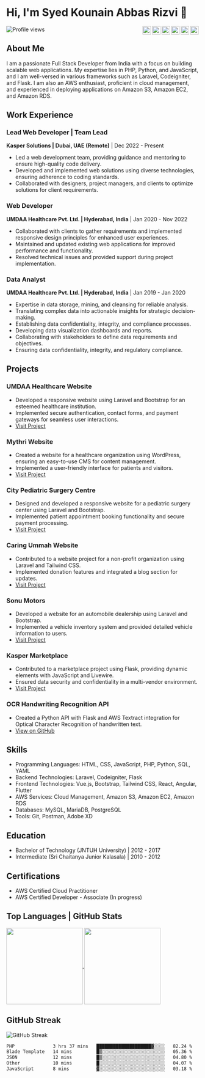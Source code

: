 # Hi, I'm Syed Kounain Abbas Rizvi 👋
<div>
  <img align="left" src="https://komarev.com/ghpvc/?username=abbasmashaddy72&label=Profile%20views&color=0e75b6&style=flat" alt="Profile views" />
</div>

<div align="right">
  <a href="https://codepen.io/abbasmashaddy72"><img align="right" alt="CodePen" width="22px" src="https://raw.githubusercontent.com/rahuldkjain/github-profile-readme-generator/master/src/images/icons/Social/codepen.svg" /></a>
  <a href="https://dev.to/abbasmashaddy72"><img align="right" alt="Dev.to" width="22px" src="https://raw.githubusercontent.com/rahuldkjain/github-profile-readme-generator/master/src/images/icons/Social/devto.svg" /></a>
  <a href="https://twitter.com/abbasmashaddy72"><img align="right" alt="Twitter" width="22px" src="https://raw.githubusercontent.com/rahuldkjain/github-profile-readme-generator/master/src/images/icons/Social/twitter.svg" /></a>
  <a href="https://linkedin.com/in/abbasmashaddy72"><img align="right" alt="LinkedIn" width="22px" src="https://raw.githubusercontent.com/rahuldkjain/github-profile-readme-generator/master/src/images/icons/Social/linked-in-alt.svg" /></a>
  <a href="https://stackoverflow.com/users/12481925/syed-kounain-abbas-rizvi"><img align="right" alt="Stack Overflow" width="22px" src="https://raw.githubusercontent.com/rahuldkjain/github-profile-readme-generator/master/src/images/icons/Social/stack-overflow.svg" /></a>
  <a href="mailto:abbasmashaddy72@gmail.com">
    <img align="right" alt="Gmail" width="22px" src="https://upload.wikimedia.org/wikipedia/commons/7/7e/Gmail_icon_%282020%29.svg" />
  </a>
</div>

<br />

## About Me

I am a passionate Full Stack Developer from India with a focus on building scalable web applications. My expertise lies in PHP, Python, and JavaScript, and I am well-versed in various frameworks such as Laravel, Codeigniter, and Flask. I am also an AWS enthusiast, proficient in cloud management, and experienced in deploying applications on Amazon S3, Amazon EC2, and Amazon RDS.

## Work Experience

### Lead Web Developer | Team Lead
**Kasper Solutions | Dubai, UAE (Remote)** | Dec 2022 - Present
- Led a web development team, providing guidance and mentoring to ensure high-quality code delivery.
- Developed and implemented web solutions using diverse technologies, ensuring adherence to coding standards.
- Collaborated with designers, project managers, and clients to optimize solutions for client requirements.

### Web Developer
**UMDAA Healthcare Pvt. Ltd. | Hyderabad, India** | Jan 2020 - Nov 2022
- Collaborated with clients to gather requirements and implemented responsive design principles for enhanced user experiences.
- Maintained and updated existing web applications for improved performance and functionality.
- Resolved technical issues and provided support during project implementation.

### Data Analyst
**UMDAA Healthcare Pvt. Ltd. | Hyderabad, India** | Jan 2019 - Jan 2020
- Expertise in data storage, mining, and cleansing for reliable analysis.
- Translating complex data into actionable insights for strategic decision-making.
- Establishing data confidentiality, integrity, and compliance processes.
- Developing data visualization dashboards and reports.
- Collaborating with stakeholders to define data requirements and objectives.
- Ensuring data confidentiality, integrity, and regulatory compliance.

## Projects

### UMDAA Healthcare Website
- Developed a responsive website using Laravel and Bootstrap for an esteemed healthcare institution.
- Implemented secure authentication, contact forms, and payment gateways for seamless user interactions.
- [Visit Project](https://umdaa.co)

### Mythri Website
- Created a website for a healthcare organization using WordPress, ensuring an easy-to-use CMS for content management.
- Implemented a user-friendly interface for patients and visitors.
- [Visit Project](https://mythrihospital.net)

### City Pediatric Surgery Centre
- Designed and developed a responsive website for a pediatric surgery center using Laravel and Bootstrap.
- Implemented patient appointment booking functionality and secure payment processing.
- [Visit Project](https://citypaediatricsurgerycentre.com)

### Caring Ummah Website
- Contributed to a website project for a non-profit organization using Laravel and Tailwind CSS.
- Implemented donation features and integrated a blog section for updates.
- [Visit Project](https://caringummah.org)

### Sonu Motors
- Developed a website for an automobile dealership using Laravel and Bootstrap.
- Implemented a vehicle inventory system and provided detailed vehicle information to users.
- [Visit Project](https://sonu-motors.com)

### Kasper Marketplace
- Contributed to a marketplace project using Flask, providing dynamic elements with JavaScript and Livewire.
- Ensured data security and confidentiality in a multi-vendor environment.
- [Visit Project](https://marketplace.kasperpro.com)

### OCR Handwriting Recognition API
- Created a Python API with Flask and AWS Textract integration for Optical Character Recognition of handwritten text.
- [View on GitHub](https://github.com/abbasmashaddy72/handwriting-ocr-api)

## Skills
- Programming Languages: HTML, CSS, JavaScript, PHP, Python, SQL, YAML
- Backend Technologies: Laravel, Codeigniter, Flask
- Frontend Technologies: Vue.js, Bootstrap, Tailwind CSS, React, Angular, Flutter
- AWS Services: Cloud Management, Amazon S3, Amazon EC2, Amazon RDS
- Databases: MySQL, MariaDB, PostgreSQL
- Tools: Git, Postman, Adobe XD

## Education
- Bachelor of Technology (JNTUH University) | 2012 - 2017
- Intermediate (Sri Chaitanya Junior Kalasala) | 2010 - 2012

## Certifications
- AWS Certified Cloud Practitioner
- AWS Certified Developer - Associate (In progress)

## Top Languages | GitHub Stats
<a href="https://github.com/anuraghazra/github-readme-stats">
  <img height=200 align="center" src="https://github-readme-stats.vercel.app/api?username=abbasmashaddy72&hide=stars,prs&show=discussions_started,discussions_answered&show_icons=true&rank_icon=github&include_all_commits=true" />
</a>
<a href="https://github.com/anuraghazra/convoychat">
  <img height=200 align="center" src="https://github-readme-stats.vercel.app/api/top-langs?username=abbasmashaddy72&layout=compact&langs_count=8&card_width=320" />
</a>

## GitHub Streak
![GitHub Streak](https://github-readme-streak-stats.herokuapp.com/?user=abbasmashaddy72)

<!--START_SECTION:waka-->

```txt
PHP              3 hrs 37 mins   ████████████████████▓░░░░   82.24 %
Blade Template   14 mins         █▒░░░░░░░░░░░░░░░░░░░░░░░   05.36 %
JSON             12 mins         █▒░░░░░░░░░░░░░░░░░░░░░░░   04.80 %
Other            10 mins         █░░░░░░░░░░░░░░░░░░░░░░░░   04.07 %
JavaScript       8 mins          ▓░░░░░░░░░░░░░░░░░░░░░░░░   03.18 %
```

<!--END_SECTION:waka-->
